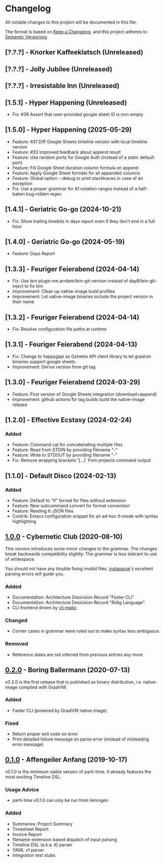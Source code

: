 # Changelog
All notable changes to this project will be documented in this file.

The format is based on [Keep a Changelog](https://keepachangelog.com/en/1.0.0/),
and this project adheres to [Semantic Versioning](https://semver.org/spec/v2.0.0.html).

## [?.?.?] - Knorker Kaffeeklatsch (Unreleased)

## [?.?.?] - Jolly Jubilee (Unreleased)

## [?.?.?] - Irresistable Inn (Unreleased)

## [1.5.1] - Hyper Happening (Unreleased)
- Fix: #38 Assert that user-provided google sheet ID is non-empty

## [1.5.0] - Hyper Happening (2025-05-29)
- Feature: #31 Diff Google Sheets timeline version with local timeline version
- Feature: #33 Improved feedback about append result
- Feature: Use random ports for Google Auth (instead of a static default port)
- Feature: Fill Google Sheet duration column formula on append
- Feature: Apply Google Sheet formats for all appended columns
- Feature: Global option --debug to print stacktraces in case of an exception
- Fix: Use a proper grammar for A1 notation ranges instead of a half-baken bug-ridden regex

## [1.4.1] - Geriatric Go-go (2024-10-21)

- Fix: Show trailing timebits in days report even if they don't end in a full hour

## [1.4.0] - Geriatric Go-go (2024-05-19)

- Feature: Days Report

## [1.3.3] - Feuriger Feierabend (2024-04-14)

- Fix: Use lein plugin me.arrdem/lein-git-version instead of day8/lein-git-inject to fix lein
- Improvement: Clean up native-image build profiles
- Improvement: Let native-image binaries include the project version in their name

## [1.3.2] - Feuriger Feierabend (2024-04-14)

- Fix: Resolve configuration file paths at runtime

## [1.3.1] - Feuriger Feierabend (2024-04-13)

- Fix: Change to happygapi as Gsheets API client library to let graalvm binaries support google sheets
- Improvement: Derive version from git tag

## [1.3.0] - Feuriger Feierabend (2024-03-29)

- Feature: First version of Google Sheets integration (download+append)
- Improvement: github actions for tag builds build the native-image release

## [1.2.0] - Effective Ecstasy (2024-02-24)

### Added

- Feature: Command cat for concatenating multiple files
- Feature: Read from STDIN by providing filename "-"
- Feature: Write to STDOUT by providing filename "-"
- Fix: Remove wrapping brackets '[...]' from projects command output

## [1.1.0] - Default Disco (2024-02-13)

### Added
- Feature: Default to "tl" format for files without extension
- Feature: New subcommand convert for format conversion
- Feature: Reading tt JSON files
- Contrib: Emacs configuration snippet for an ad-hoc tl-mode with syntax highlighting

## [1.0.0] - Cybernetic Club (2020-08-10)

This version introduces some minor changes to the grammar. The changes break backwards compatibility slightly: The grammar is less tolerant to use of whitespace.

You should not have any trouble fixing invalid files. [instaparse](https://github.com/Engelberg/instaparse)'s excellent parsing errors will guide you.

### Added
- Documentation: Architecture Desicision Record "Faster CLI"
- Documentation: Architecture Desicision Record "Ridig Language"
- CLI frontend driven by [cli-matic](https://github.com/l3nz/cli-matic)

### Changed
- Corner cases in grammar were ruled out to make syntax less ambiguous

### Removed
- Reference dates are not inferred from previous entries any more

## [0.2.0] - Boring Ballermann (2020-07-13)

v0.2.0 is the first release that is published as binary distribution, i.e. native-image compiled with GraalVM.

### Added
- Faster CLI (powered by GraalVM native image)

### Fixed
- Return proper exit code on error
- Print detailed failure message on parse error (instead of misleading error message)

## [0.1.0] - Affengeiler Anfang (2019-10-17)

v0.1.0 is the minimum viable version of parti-time. It already features the most exciting Timeline DSL.

### Usage Advice

* parti-time v0.1.0 can only be run from leiningen

### Added
- Summaries: Project Summary
- Timesheet Report
- Invoice Report
- filename-extension based dispatch of input parsing
- Timeline DSL (a.k.a. tl) parser
- YAML v1 parser
- Integration test stubs

[Unreleased]: https://github.com/JohannesFKnauf/parti-time/compare/v1.0.0...HEAD
[1.0.0]: https://github.com/JohannesFKnauf/parti-time/compare/v0.2.0...v1.0.0
[0.2.0]: https://github.com/JohannesFKnauf/parti-time/compare/v0.1.0...v0.2.0
[0.1.0]: https://github.com/JohannesFKnauf/parti-time/releases/tag/v0.1.0

